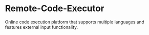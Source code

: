 # Remote-Code-Executor
Online code execution platform that supports multiple languages and features external input functionality.
